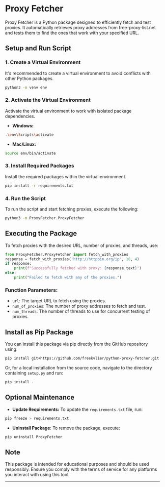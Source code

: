 
# Proxy Fetcher

Proxy Fetcher is a Python package designed to efficiently fetch and test proxies. It automatically retrieves proxy addresses from free-proxy-list.net and tests them to find the ones that work with your specified URL.

## Setup and Run Script

### 1. Create a Virtual Environment

It's recommended to create a virtual environment to avoid conflicts with other Python packages.

```bash
python3 -m venv env
```

### 2. Activate the Virtual Environment

Activate the virtual environment to work with isolated package dependencies.

- **Windows:**
```bash
.\env\Scripts\activate
```

- **Mac/Linux:**
```bash
source env/bin/activate
```

### 3. Install Required Packages

Install the required packages within the virtual environment.

```bash
pip install -r requirements.txt
```

### 4. Run the Script

To run the script and start fetching proxies, execute the following:

```bash
python3 -m ProxyFetcher.ProxyFetcher
```

## Executing the Package

To fetch proxies with the desired URL, number of proxies, and threads, use:

```python
from ProxyFetcher.ProxyFetcher import fetch_with_proxies
response = fetch_with_proxies('http://httpbin.org/ip', 10, 4)
if response:
    print(f"Successfully fetched with proxy: {response.text}")
else:
    print("Failed to fetch with any of the proxies.")
```

### Function Parameters:

- `url`: The target URL to fetch using the proxies.
- `num_of_proxies`: The number of proxy addresses to fetch and test.
- `num_threads`: The number of threads to use for concurrent testing of proxies.

## Install as Pip Package

You can install this package via pip directly from the GitHub repository using:

```bash
pip install git+https://github.com/freekvlier/python-proxy-fetcher.git
```

Or, for a local installation from the source code, navigate to the directory containing `setup.py` and run:

```bash
pip install .
```

## Optional Maintenance

- **Update Requirements:** 
To update the `requirements.txt` file, run:

```bash
pip freeze > requirements.txt
```

- **Uninstall Package:**
To remove the package, execute:

```bash
pip uninstall ProxyFetcher
```

## Note

This package is intended for educational purposes and should be used responsibly. Ensure you comply with the terms of service for any platforms you interact with using this tool.

---
